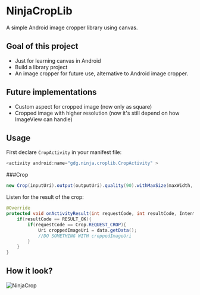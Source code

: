 NinjaCropLib
===================
A simple Android image cropper library using canvas.

Goal of this project
------------------------
- Just for learning canvas in Android
- Build a library project
- An image cropper for future use, alternative to Android image cropper.

Future implementations
------------------------
- Custom aspect for cropped image (now only as square)
- Cropped image with higher resolution (now it's still depend on how ImageView can handle)

Usage
------------------------

First declare ```CropActivity``` in your manifest file:

```java
<activity android:name="gdg.ninja.croplib.CropActivity" >
```

###Crop
```java
new Crop(inputUri).output(outputUri).quality(90).withMaxSize(maxWidth, maxHeight).start(activity);
```

Listen for the result of the crop:
```java
@Override
protected void onActivityResult(int requestCode, int resultCode, Intent data){
	if(resultCode == RESULT_OK){
		if(requestCode == Crop.REQUEST_CROP){
			Uri croppedImageUri = data.getData();
			//DO SOMETHING WITH croppedImageUri
		}
	}
}
```

How it look?
----------------
![NinjaCrop](https://raw.githubusercontent.com/longtober/NinjaCrop/master/screenshot.png)
